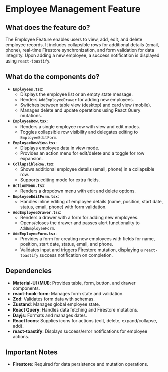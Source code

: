 # Employee Management Feature

## What does the feature do?
The Employee Feature enables users to view, add, edit, and delete employee records. It includes collapsible rows for additional details (email, phone), real-time Firestore synchronization, and form validation for data integrity. Upon adding a new employee, a success notification is displayed using `react-toastify`.

## What do the components do?
- **`Employees.tsx`**:
  - Displays the employee list or an empty state message.
  - Renders `AddEmployeeDrawer` for adding new employees.
  - Switches between table view (desktop) and card view (mobile).
  - Manages delete and update operations using React Query mutations.
- **`EmployeeRow.tsx`**:
  - Renders a single employee row with view and edit modes.
  - Toggles collapsible row visibility and delegates editing to `EmployeeEditForm`.
- **`EmployeeRowView.tsx`**:
  - Displays employee data in view mode.
  - Provides an action menu for edit/delete and a toggle for row expansion.
- **`CollapsibleRow.tsx`**:
  - Shows additional employee details (email, phone) in a collapsible row.
  - Supports editing mode for extra fields.
- **`ActionMenu.tsx`**:
  - Renders a dropdown menu with edit and delete options.
- **`EmployeeEditForm.tsx`**:
  - Handles inline editing of employee details (name, position, start date, status, email, phone) with form validation.
- **`AddEmployeeDrawer.tsx`**:
  - Renders a drawer with a form for adding new employees.
  - Opens/closes the drawer and passes alert functionality to `AddEmployeeForm`.
- **`AddEmployeeForm.tsx`**:
  - Provides a form for creating new employees with fields for name, position, start date, status, email, and phone.
  - Validates input and triggers Firestore mutation, displaying a `react-toastify` success notification on completion.


## Dependencies
- **Material-UI (MUI)**: Provides table, form, button, and drawer components.
- **react-hook-form**: Manages form state and validation.
- **Zod**: Validates form data with schemas.
- **Zustand**: Manages global employee state.
- **React Query**: Handles data fetching and Firestore mutations.
- **Dayjs**: Formats and manages dates.
- **React Icons**: Supplies icons for actions (edit, delete, expand/collapse, add).
- **react-toastify**: Displays success/error notifications for employee actions.

## Important Notes
- **Firestore**: Required for data persistence and mutation operations.
